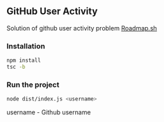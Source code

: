 ## GitHub User Activity

Solution of github user activity problem [Roadmap.sh](https://roadmap.sh/projects/github-user-activity)

### Installation

```bash
npm install
tsc -b
```

### Run the project
```bash
node dist/index.js <username>
```
username - Github username